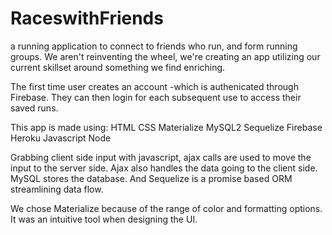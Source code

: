 # RaceswithFriends
a running application to connect to friends who run, and form running groups. We aren't reinventing the wheel, we're creating an app utilizing our current skillset around something we find enriching. 

The first time user creates an account -which is authenicated through Firebase.  They can then login for each subsequent use to access their saved runs.  

This app is made using:
  HTML
  CSS
  Materialize
  MySQL2
  Sequelize
  Firebase
  Heroku
  Javascript
  Node
  
Grabbing client side input with javascript, ajax calls are used to move the input to the server side.  Ajax also handles the data going to the client side. 
MySQL stores the database.  And Sequelize is a promise based ORM streamlining data flow.  

We chose Materialize because of the range of color and formatting options.  It was an intuitive tool when designing the UI.  
